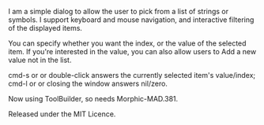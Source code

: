 I am a simple dialog to allow the user to pick from a list of strings or symbols.
I support keyboard and mouse navigation, and interactive filtering of the displayed items.

You can specify whether you want the index, or the value of the selected item. If you're interested in the value, you can also allow users to Add a new value not in the list.

cmd-s or <enter> or double-click answers the currently selected item's value/index;
cmd-l or <escape> or closing the window answers nil/zero.

Now using ToolBuilder, so needs Morphic-MAD.381.

Released under the MIT Licence.